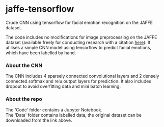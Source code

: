 # jaffe-tensorflow
Crude CNN using tensorflow for facial emotion recognition on the JAFFE dataset.

The code includes no modifications for image preprocessing on the JAFFE dataset (available freely for conducting research with a citation <a href='http://www.kasrl.org/jaffe.html'>here</a>). It utilises a simple CNN model using tensorflow to predict facial emotions, which have been labelled by hand.

### About the CNN
The CNN includes 4 sparsely connected convolutional layers and 2 densely connected softmax and relu output layers for prediction. It also includes dropout to avoid overfitting data and mini batch learning.

### About the repo
The 'Code' folder contains a Jupyter Notebook. <br>
The 'Data' folder contains labelled data, the original dataset can be downloaded from the link above.
